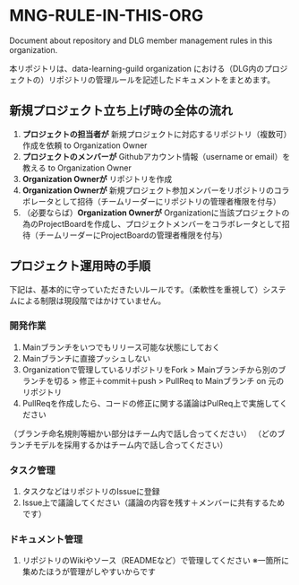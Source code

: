 # MNG-RULE-IN-THIS-ORG
Document about repository and DLG member management rules in this organization.

本リポジトリは、data-learning-guild organization における（DLG内のプロジェクトの）リポジトリの管理ルールを記述したドキュメントをまとめます。

## 新規プロジェクト立ち上げ時の全体の流れ

1. **プロジェクトの担当者が** 新規プロジェクトに対応するリポジトリ（複数可）作成を依頼 to Organization Owner
2. **プロジェクトのメンバーが** Githubアカウント情報（username or email）を教える to Organization Owner
3. **Organization Ownerが** リポジトリを作成
4. **Organization Ownerが** 新規プロジェクト参加メンバーをリポジトリのコラボレータとして招待（チームリーダーにリポジトリの管理者権限を付与）
5. （必要ならば）**Organization Ownerが** Organizationに当該プロジェクトの為のProjectBoardを作成し、プロジェクトメンバーをコラボレータとして招待（チームリーダーにProjectBoardの管理者権限を付与）

## プロジェクト運用時の手順

下記は、基本的に守っていただきたいルールです。（柔軟性を重視して）システムによる制限は現段階ではかけていません。

### 開発作業

1. Mainブランチをいつでもリリース可能な状態にしておく
2. Mainブランチに直接プッシュしない
3. Organizationで管理しているリポジトリをFork > Mainブランチから別のブランチを切る > 修正＋commit＋push > PullReq to Mainブランチ on 元のリポジトリ
4. PullReqを作成したら、コードの修正に関する議論はPulReq上で実施してください

（ブランチ命名規則等細かい部分はチーム内で話し合ってください）
（どのブランチモデルを採用するかはチーム内で話し合ってください）

### タスク管理

1. タスクなどはリポジトリのIssueに登録
2. Issue上で議論してください（議論の内容を残す＋メンバーに共有するためです）

### ドキュメント管理

1. リポジトリのWikiやソース（READMEなど）で管理してください
※一箇所に集めたほうが管理がしやすいからです


